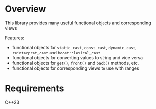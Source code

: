 # Overview

This library provides many useful functional objects and corresponding views

Features:

* functional objects for `static_cast`, `const_cast`, `dynamic_cast`, `reinterpret_cast` and `boost::lexical_cast`
* functional objects for converting values to string and vice versa
* functional objects for `get()`, `front()` and `back()` methods, etc.
* functional objects for corresponding views to use with ranges

# Requirements

C++23